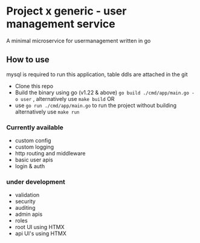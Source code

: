 # Project x generic - user management service
A minimal microservice for usermanagement written in go

## How to use

mysql is required to run this application, table ddls are attached in the git

- Clone this repo
- Build the binary using go (v1.22 & above) `go build ./cmd/app/main.go -o user` , alternatively use `make build` OR
- use `go run ./cmd/app/main.go` to run the project without building alternatively use `make run`

### Currently available
- custom config
- custom logging
- http routing and middleware
- basic user apis
- login & auth

### under development
- validation
- security
- auditing
- admin apis
- roles
- root UI using HTMX
- api UI's using HTMX
